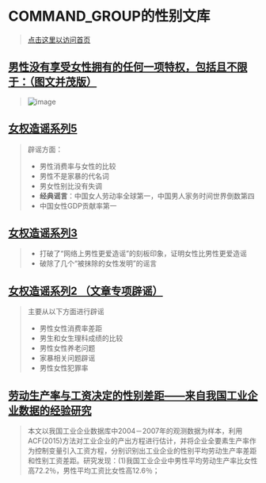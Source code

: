 # COMMAND_GROUP的性别文库

> [点击这里以访问首页](https://guonan-hub2333.github.io/)



## [男性没有享受女性拥有的任何一项特权，包括且不限于：（图文并茂版）](系列6.pdf)

> ![image](https://github.com/user-attachments/assets/347fd82a-5394-49f6-916a-32a354576c15)

## [女权造谣系列5](系列5.pptx)

> 辟谣方面：
>
> - 男性消费率与女性的比较
> - 男性不是家暴的代名词
> - 男女性别比没有失调
> - **经典谣言**：中国女人劳动率全球第一，中国男人家务时间世界倒数第四
> - 中国女性GDP贡献率第一

## [女权造谣系列3](系列3.pptx)

> - 打破了“网络上男性更爱造谣”的刻板印象，证明女性比男性更爱造谣
> - 破除了几个“被抹除的女性发明”的谣言

## [女权造谣系列2 （文章专项辟谣）](系列2.pptx)

> 主要从以下方面进行辟谣
> 
> - 男性女性消费率差距
> - 男生和女生理科成绩的比较
> - 男性女性养老问题
> - 家暴相关问题辟谣
> - 男性女性犯罪率

## [劳动生产率与工资决定的性别差距——来自我国工业企业数据的经验研究](劳动生产率与工资决定的性别差距——来自我国工业企业数据的经验研究.pdf)

> 本文以我国工业企业数据库中2004－2007年的观测数据为样本，利用 ACF(2015)方法对工业企业的产出方程进行估计，并将企业全要素生产率作为控制变量引入工资方程，分别识别出工业企业的性别平均劳动生产率差距和性别工资差距。研究发现：(1)我国工业企业中男性平均劳动生产率比女性高72.2％，男性平均工资比女性高12.6％；
